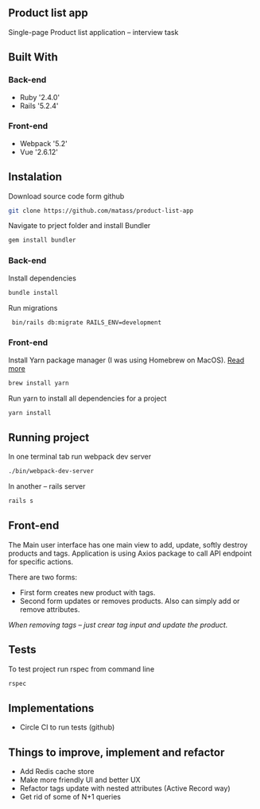## Product list app
Single-page Product list application – interview task

## Built With
### Back-end
* Ruby '2.4.0'
* Rails '5.2.4'

### Front-end
* Webpack '5.2'
* Vue '2.6.12'

## Instalation

Download source code form github
```bash
git clone https://github.com/matass/product-list-app
```

Navigate to prject folder and install Bundler
```bash
gem install bundler
```
### Back-end

Install dependencies
```bash
bundle install
```

Run migrations
```bash
 bin/rails db:migrate RAILS_ENV=development
```

### Front-end

Install Yarn package manager (I was using Homebrew on MacOS). [Read more](https://classic.yarnpkg.com/en/docs/install)
```bash
brew install yarn
```

Run yarn to install all dependencies for a project
```bash
yarn install
```

## Running project
In one terminal tab run webpack dev server
```bash
./bin/webpack-dev-server
```
In another – rails server
```bash
rails s
```

## Front-end

The Main user interface has one main view to add, update, softly destroy products and tags. Application is using Axios package to call API endpoint for specific actions.

There are two forms:
* First form creates new product with tags.
* Second form updates or removes products. Also can simply add or remove attributes.

*When removing tags – just crear tag input and update the product.*

## Tests

To test project run rspec from command line
```bash
rspec
```

## Implementations
* Circle CI to run tests (github)

## Things to improve, implement and refactor

* Add Redis cache store
* Make more friendly UI and better UX
* Refactor tags update with nested attributes (Active Record way)
* Get rid of some of N+1 queries
